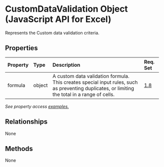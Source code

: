 # CustomDataValidation Object (JavaScript API for Excel)

Represents the Custom data validation criteria.

## Properties

| Property	   | Type	|Description| Req. Set|
|:---------------|:--------|:----------|:----|
|formula|object|A custom data validation formula. This creates special input rules, such as preventing duplicates, or limiting the total in a range of cells.|[1.8](../requirement-sets/excel-api-requirement-sets.md)|

_See property access [examples.](#property-access-examples)_

## Relationships
None


## Methods
None

